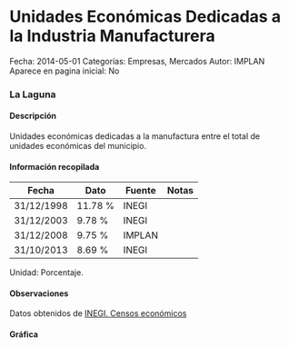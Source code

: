 Unidades Económicas Dedicadas a la Industria Manufacturera
=====

Fecha: 2014-05-01
Categorías: Empresas, Mercados
Autor: IMPLAN
Aparece en pagina inicial: No

### La Laguna

#### Descripción

Unidades económicas dedicadas a la manufactura entre el total de unidades económicas del municipio.

<!-- break -->

#### Información recopilada

<table class="table table-hover table-bordered matriz">
  <thead>
    <tr><th>Fecha</th><th>Dato</th><th>Fuente</th><th>Notas</th></tr>
  </thead>
  <tbody>
    <tr><td class="centrado">31/12/1998</td><td class="derecha">11.78 %</td><td>INEGI</td><td></td></tr>
    <tr><td class="centrado">31/12/2003</td><td class="derecha">9.78 %</td><td>INEGI</td><td></td></tr>
    <tr><td class="centrado">31/12/2008</td><td class="derecha">9.75 %</td><td>IMPLAN</td><td></td></tr>
    <tr><td class="centrado">31/10/2013</td><td class="derecha">8.69 %</td><td>INEGI</td><td></td></tr>
  </tbody>
</table>

Unidad: Porcentaje.

#### Observaciones

Datos obtenidos de [INEGI. Censos económicos](http://www3.inegi.org.mx/sistemas/saic/)

#### Gráfica

<div id="Morrisnalfzacp" class="grafica"></div>
<script>
  // Gráfica
  if (typeof varMorrisnalfzacp === 'undefined') {
    varMorrisnalfzacp = Morris.Line({
      element: 'Morrisnalfzacp',
      data: [{ fecha: '1998-12-31', dato: 11.7800 },{ fecha: '2003-12-31', dato: 9.7800 },{ fecha: '2008-12-31', dato: 9.7500 },{ fecha: '2013-10-31', dato: 8.6900 }],
      xkey: 'fecha',
      ykeys: ['dato'],
      labels: ['Dato'],
      lineColors: ['#FF5B02'],
      xLabelFormat: function(d) { return d.getDate()+'/'+(d.getMonth()+1)+'/'+d.getFullYear(); },
      dateFormat: function(ts) { var d = new Date(ts); return d.getDate() + '/' + (d.getMonth() + 1) + '/' + d.getFullYear(); }
    });
  }
</script>
